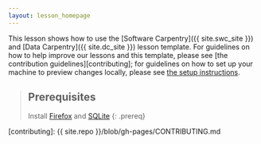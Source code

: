 ```yaml
---
layout: lesson_homepage
---
```

This lesson shows how to use the
[Software Carpentry]({{ site.swc_site }}) and
[Data Carpentry]({{ site.dc_site }}) lesson template.
For guidelines on how to help improve our lessons and this template,
please see [the contribution guidelines][contributing];
for guidelines on how to set up your machine to preview changes locally,
please see [the setup instructions](/setup/).

> ## Prerequisites
>
> Install [Firefox](https://www.mozilla.org/en-US/firefox/products/) and [SQLite](https://www.sqlite.org/)
{: .prereq}

[contributing]: {{ site.repo }}/blob/gh-pages/CONTRIBUTING.md
